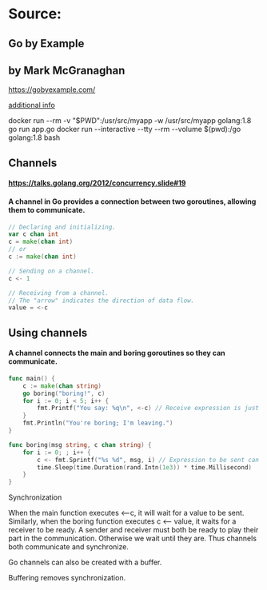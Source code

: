 # Source:
## Go by Example
## by Mark McGranaghan
https://gobyexample.com/

[additional info](./README2.md)

docker run --rm -v "$PWD":/usr/src/myapp -w /usr/src/myapp golang:1.8 go run app.go
docker run --interactive --tty --rm --volume $(pwd):/go golang:1.8 bash

## Channels
#### https://talks.golang.org/2012/concurrency.slide#19
#### A channel in Go provides a connection between two goroutines, allowing them to communicate.
```go
// Declaring and initializing.
var c chan int
c = make(chan int)
// or
c := make(chan int)
```
```go
// Sending on a channel.
c <- 1
```
```go
// Receiving from a channel.
// The "arrow" indicates the direction of data flow.
value = <-c
```

## Using channels
#### A channel connects the main and boring goroutines so they can communicate.
```go
func main() {
    c := make(chan string)
    go boring("boring!", c)
    for i := 0; i < 5; i++ {
        fmt.Printf("You say: %q\n", <-c) // Receive expression is just a value.
    }
    fmt.Println("You're boring; I'm leaving.")
}

func boring(msg string, c chan string) {
    for i := 0; ; i++ {
        c <- fmt.Sprintf("%s %d", msg, i) // Expression to be sent can be any suitable value.
        time.Sleep(time.Duration(rand.Intn(1e3)) * time.Millisecond)
    }
}
```
Synchronization

When the main function executes <–c, it will wait for a value to be sent.
Similarly, when the boring function executes c <– value, it waits for a receiver to be ready.
A sender and receiver must both be ready to play their part in the communication. Otherwise we wait until they are.
Thus channels both communicate and synchronize.

Go channels can also be created with a buffer.

Buffering removes synchronization.